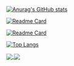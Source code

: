 [![Anurag's GitHub stats](https://github-readme-stats.vercel.app/api?username=arsenal1447)](https://github.com/arsenal1447/go-work)

[![Readme Card](https://github-readme-stats.vercel.app/api/pin/?username=arsenal1447&repo=arsenal1447)](https://github.com/arsenal1447/arsenal1447)

[![Readme Card](https://github-readme-stats.vercel.app/api/pin/?username=arsenal1447&repo=go-work)](https://github.com/arsenal1447/go-work)

[![Top Langs](https://github-readme-stats.vercel.app/api/top-langs/?username=arsenal1447)](https://github.com/arsenal1447/go-work)


<a href="https://github.com/arsenal1447/arsenal1447">
  <img align="center" src="https://github-readme-stats.vercel.app/api/pin/?username=arsenal1447&repo=arsenal1447" />
</a>
<a href="https://github.com/arsenal1447/go-work">
  <img align="center" src="https://github-readme-stats.vercel.app/api/pin/?username=arsenal1447&repo=go-work" />
</a>
